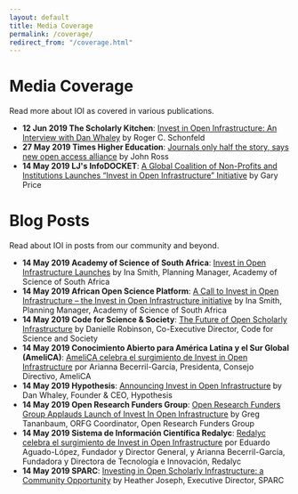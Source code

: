 ```yaml
---
layout: default
title: Media Coverage
permalink: /coverage/
redirect_from: "/coverage.html"
---
```


# Media Coverage
Read more about IOI as covered in various publications.
- **12 Jun 2019 The Scholarly Kitchen**: [Invest in Open Infrastructure: An Interview with Dan Whaley](https://scholarlykitchen.sspnet.org/2019/06/12/invest-open-infrastructure/) by Roger C. Schonfeld
- **27 May 2019 Times Higher Education**: [Journals only half the story, says new open access alliance](https://www.timeshighereducation.com/news/journals-only-half-story-says-new-open-access-alliance) by John Ross
- **14 May 2019 LJ's InfoDOCKET**: [A Global Coalition of Non-Profits and Institutions Launches “Invest in Open Infrastructure” Initiative](https://www.infodocket.com/2019/05/14/a-global-coalition-of-non-profits-and-institutions-launches-invest-in-open-infrastructure-initiative/) by Gary Price

# Blog Posts
Read about IOI in posts from our community and beyond.
- **14 May 2019 Academy of Science of South Africa**: [Invest in Open Infrastructure Launches](https://www.assaf.org.za/index.php/news/547-invest-in-open-infrastructure-launches) by Ina Smith, Planning Manager, Academy of Science of South Africa
- **14 May 2019 African Open Science Platform**: [A Call to Invest in Open Infrastructure – the Invest in Open Infrastructure initiative](http://africanopenscience.org.za/?p=1160) by Ina Smith, Planning Manager, Academy of Science of South Africa
- **14 May 2019 Code for Science & Society**: [The Future of Open Scholarly Infrastructure](https://blog.codeforscience.org/invest-in-open-infrastructure/) by Danielle Robinson, Co-Executive Director, Code for Science and Society
- **14 May 2019 Conocimiento Abierto para América Latina y el Sur Global (AmeliCA)**: [AmeliCA celebra el surgimiento de Invest in Open Infrastructure](http://www.amelica.org/index.php/2019/05/14/amelica-celebra-el-surgimiento-de-invest-in-open-infrastructure/) por Arianna Becerril-García, Presidenta, Consejo Directivo, AmeliCA
- **14 May 2019 Hypothesis**: [Announcing Invest in Open Infrastructure](https://web.hypothes.is/blog/announcing-invest-in-open-infrastructure/) by Dan Whaley, Founder & CEO, Hypothesis
- **14 May 2019 Open Research Funders Group**: [Open Research Funders Group Applauds Launch of Invest In Open Infrastructure](http://www.orfg.org/news/2019/5/8/open-research-funders-group-applauds-launch-of-invest-in-open-infrastructure) by Greg Tananbaum, ORFG Coordinator, Open Research Funders Group
- **14 May 2019 Sistema de Información Científica Redalyc**: [Redalyc celebra el surgimiento de Invest in Open Infrastructure](http://www.redalyc.org/redalyc/periscopio/redalyc-ioi.html) por Eduardo Aguado-López, Fundador y Director General, y Arianna Becerril-García, Fundadora y Directora de Tecnología e Innovación, Redalyc
- **14 May 2019 SPARC**: [Investing in Open Scholarly Infrastructure: a Community Opportunity](https://sparcopen.org/news/2019/investing-in-open-scholarly-infrastructure-a-community-opportunity/) by Heather Joseph, Executive Director, SPARC
